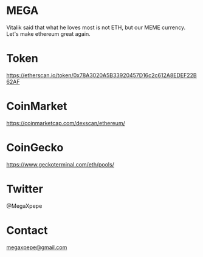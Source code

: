 # MEGA
Vitalik said that what he loves most is not ETH, but our MEME currency. Let's make ethereum great again.

# Token
https://etherscan.io/token/0x78A3020A5B33920457D16c2c612A8EDEF22B62AF

# CoinMarket
https://coinmarketcap.com/dexscan/ethereum/

# CoinGecko
https://www.geckoterminal.com/eth/pools/

# Twitter
@MegaXpepe

# Contact
megaxpepe@gmail.com
